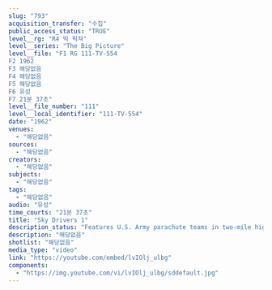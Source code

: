 ```yaml
---
slug: "793"
acquisition_transfer: "수집"
public_access_status: "TRUE"
level__rg: "R4 빅 픽쳐"
level__series: "The Big Picture"
level__file: "F1 RG 111-TV-554
F2 1962
F3 해당없음
F4 해당없음
F5 해당없음
F6 유성
F7 21분 37초"
level__file_number: "111"
level__local_identifier: "111-TV-554"
date: "1962"
venues: 
  - "해당없음"
sources: 
  - "해당없음"
creators: 
  - "해당없음"
subjects: 
  - "해당없음"
tags: 
  - "해당없음"
audio: "유성"
time_courts: "21분 37초"
title: "Sky Drivers 1"
description_status: "Features U.S. Army parachute teams in two-mile high maneuvers."
description: "해당없음"
shotlist: "해당없음"
media_type: "video"
link: "https://youtube.com/embed/lvIOlj_ulbg"
components: 
  - "https://img.youtube.com/vi/lvIOlj_ulbg/sddefault.jpg"
---
```

